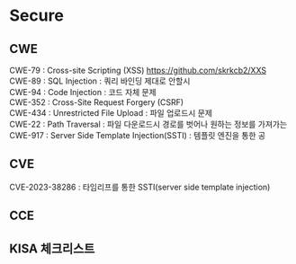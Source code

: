 # Secure 
## CWE
CWE-79 : Cross-site Scripting (XSS)
https://github.com/skrkcb2/XXS  
CWE-89 : SQL Injection : 쿼리 바인딩 제대로 안할시  
CWE-94 : Code Injection : 코드 자체 문제  
CWE-352 : Cross-Site Request Forgery (CSRF)  
CWE-434 : Unrestricted File Upload : 파일 업로드시 문제  
CWE-22 : Path Traversal : 파일 다운로드시 경로를 벗어나 원하는 정보를 가져가는  
CWE-917 : Server Side Template Injection(SSTI) : 템플릿 엔진을 통한 공  

## CVE
CVE-2023-38286 : 타임리프를 통한 SSTI(server side template injection)
## CCE
## KISA 체크리스트
